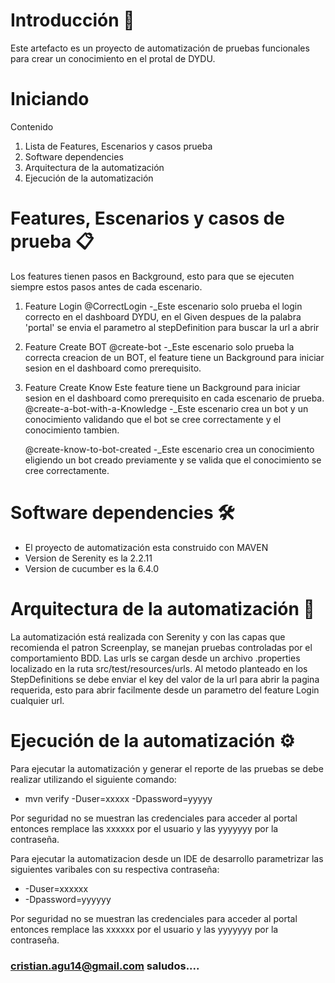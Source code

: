 # Introducción 🚀
Este artefacto es un proyecto de automatización de pruebas funcionales para crear un conocimiento en el protal de DYDU.

# Iniciando 
Contenido
1.	Lista de Features, Escenarios y casos prueba
2.	Software dependencies
3.	Arquitectura de la automatización
4.	Ejecución de la automatización

# Features, Escenarios y casos de prueba 📋
Los features tienen pasos en Background, esto para que se ejecuten siempre estos pasos antes de cada escenario.

1. Feature Login 
    @CorrectLogin
    -_Este escenario solo prueba el login correcto en el dashboard DYDU, en el Given despues de la palabra 'portal' se envia el parametro al stepDefinition para buscar la url a abrir

2. Feature Create BOT
    @create-bot
	    -_Este escenario solo prueba la correcta creacion de un BOT, el feature tiene un Background para iniciar sesion en el dashboard como prerequisito.	

3. Feature Create Know 
    Este feature tiene un Background para iniciar sesion en el dashboard como prerequisito en cada escenario de prueba.
    @create-a-bot-with-a-Knowledge
        -_Este escenario crea un bot y un conocimiento validando que el bot se cree correctamente y el conocimiento tambien.

	@create-know-to-bot-created	
        -_Este escenario crea un conocimiento eligiendo un bot creado previamente y se valida que el conocimiento se cree correctamente.

# Software dependencies 🛠️
* El proyecto de automatización esta construido con MAVEN
* Version de Serenity es la 2.2.11
* Version de cucumber es la 6.4.0

# Arquitectura de la automatización 🔧
La automatización está realizada con Serenity y con las capas que recomienda el patron Screenplay, se manejan pruebas controladas 
por el comportamiento BDD.
Las urls se cargan desde un archivo .properties localizado en la ruta src/test/resources/urls. Al metodo planteado en los StepDefinitions se debe enviar el key del valor de la url para abrir la pagina requerida, esto para abrir facilmente desde un parametro del feature Login cualquier url.

# Ejecución de la automatización ⚙️
Para ejecutar la automatización y generar el reporte de las pruebas se debe realizar utilizando el siguiente comando:

* mvn verify -Duser=xxxxx -Dpassword=yyyyy

Por seguridad no se muestran las credenciales para acceder al portal entonces remplace las xxxxxx por el usuario y las yyyyyyy por la contraseña.

Para ejecutar la automatizacion desde un IDE de desarrollo parametrizar las siguientes varibales con su respectiva contraseña:
* -Duser=xxxxxx 
* -Dpassword=yyyyyy

Por seguridad no se muestran las credenciales para acceder al portal entonces remplace las xxxxxx por el usuario y las yyyyyyy por la contraseña.



### cristian.agu14@gmail.com saludos....

